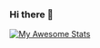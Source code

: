 ### Hi there 👋
[![My Awesome Stats](https://awesome-github-stats.azurewebsites.net/user-stats/xisain?cardType=level-alternate&theme=radical&preferLogin=false&Background=000000)](https://git.io/awesome-stats-card)

<!--
**xisain/xisain** is a ✨ _special_ ✨ repository because its `README.md` (this file) appears on your GitHub profile.

Here are some ideas to get you started:

- 🔭 I’m currently working on ...
- 🌱 I’m currently learning ...
- 👯 I’m looking to collaborate on ...
- 🤔 I’m looking for help with ...
- 💬 Ask me about ...
- 📫 How to reach me: ...
- 😄 Pronouns: ...
- ⚡ Fun fact: ...
-->
